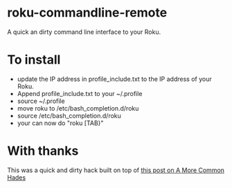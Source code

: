 # roku-commandline-remote
A quick an dirty command line interface to your Roku.

# To install
* update the IP address in  profile_include.txt to the IP address of your Roku.
* Append profile_include.txt to your ~/.profile
* source ~/.profile
* move roku to /etc/bash_completion.d/roku
* source /etc/bash_completion.d/roku
* your can now do "roku [TAB}"

# With thanks
This was a quick and dirty hack built on top of [this post on A More Common Hades](http://a-more-common-hades.blogspot.co.uk/2011/07/control-roku-from-command-line.html)
